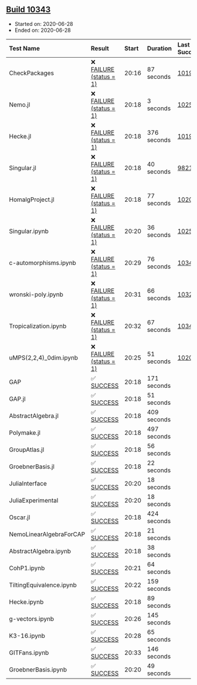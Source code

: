 ## [Build 10343](https://oscarci.mathematik.uni-kl.de/job/oscar/10343/)

* Started on: 2020-06-28
* Ended on: 2020-06-28

| Test Name    | Result | Start | Duration | Last Success | First Failure |
|:-------------|:-------|:------|:---------|:-------------|:--------------|
| CheckPackages | ❌ [FAILURE (status = 1)](https://oscarci.mathematik.uni-kl.de/job/oscar/10343/artifact/logs/build-10343/CheckPackages.log) | 20:16 | 87 seconds | [10197](https://oscarci.mathematik.uni-kl.de/job/oscar/10197/) | [10198](https://oscarci.mathematik.uni-kl.de/job/oscar/10198/) |
| Nemo.jl | ❌ [FAILURE (status = 1)](https://oscarci.mathematik.uni-kl.de/job/oscar/10343/artifact/logs/build-10343/Nemo.jl.log) | 20:18 | 3 seconds | [10252](https://oscarci.mathematik.uni-kl.de/job/oscar/10252/) | [10253](https://oscarci.mathematik.uni-kl.de/job/oscar/10253/) |
| Hecke.jl | ❌ [FAILURE (status = 1)](https://oscarci.mathematik.uni-kl.de/job/oscar/10343/artifact/logs/build-10343/Hecke.jl.log) | 20:18 | 376 seconds | [10197](https://oscarci.mathematik.uni-kl.de/job/oscar/10197/) | [10198](https://oscarci.mathematik.uni-kl.de/job/oscar/10198/) |
| Singular.jl | ❌ [FAILURE (status = 1)](https://oscarci.mathematik.uni-kl.de/job/oscar/10343/artifact/logs/build-10343/Singular.jl.log) | 20:18 | 40 seconds | [9821](https://oscarci.mathematik.uni-kl.de/job/oscar/9821/) | [9822](https://oscarci.mathematik.uni-kl.de/job/oscar/9822/) |
| HomalgProject.jl | ❌ [FAILURE (status = 1)](https://oscarci.mathematik.uni-kl.de/job/oscar/10343/artifact/logs/build-10343/HomalgProject.jl.log) | 20:18 | 77 seconds | [10209](https://oscarci.mathematik.uni-kl.de/job/oscar/10209/) | [10210](https://oscarci.mathematik.uni-kl.de/job/oscar/10210/) |
| Singular.ipynb | ❌ [FAILURE (status = 1)](https://oscarci.mathematik.uni-kl.de/job/oscar/10343/artifact/logs/build-10343/Singular.ipynb.log) | 20:20 | 36 seconds | [10252](https://oscarci.mathematik.uni-kl.de/job/oscar/10252/) | [10253](https://oscarci.mathematik.uni-kl.de/job/oscar/10253/) |
| c-automorphisms.ipynb | ❌ [FAILURE (status = 1)](https://oscarci.mathematik.uni-kl.de/job/oscar/10343/artifact/logs/build-10343/c-automorphisms.ipynb.log) | 20:29 | 76 seconds | [10342](https://oscarci.mathematik.uni-kl.de/job/oscar/10342/) | [10343](https://oscarci.mathematik.uni-kl.de/job/oscar/10343/) |
| wronski-poly.ipynb | ❌ [FAILURE (status = 1)](https://oscarci.mathematik.uni-kl.de/job/oscar/10343/artifact/logs/build-10343/wronski-poly.ipynb.log) | 20:31 | 66 seconds | [10325](https://oscarci.mathematik.uni-kl.de/job/oscar/10325/) | [10326](https://oscarci.mathematik.uni-kl.de/job/oscar/10326/) |
| Tropicalization.ipynb | ❌ [FAILURE (status = 1)](https://oscarci.mathematik.uni-kl.de/job/oscar/10343/artifact/logs/build-10343/Tropicalization.ipynb.log) | 20:32 | 67 seconds | [10340](https://oscarci.mathematik.uni-kl.de/job/oscar/10340/) | [10341](https://oscarci.mathematik.uni-kl.de/job/oscar/10341/) |
| uMPS(2,2,4)_0dim.ipynb | ❌ [FAILURE (status = 1)](https://oscarci.mathematik.uni-kl.de/job/oscar/10343/artifact/logs/build-10343/uMPS-2-2-4-_0dim.ipynb.log) | 20:25 | 51 seconds | [10209](https://oscarci.mathematik.uni-kl.de/job/oscar/10209/) | [10210](https://oscarci.mathematik.uni-kl.de/job/oscar/10210/) |
| GAP | ✅ [SUCCESS](https://oscarci.mathematik.uni-kl.de/job/oscar/10343/artifact/logs/build-10343/GAP.log) | 20:18 | 171 seconds |  |  |
| GAP.jl | ✅ [SUCCESS](https://oscarci.mathematik.uni-kl.de/job/oscar/10343/artifact/logs/build-10343/GAP.jl.log) | 20:18 | 51 seconds |  |  |
| AbstractAlgebra.jl | ✅ [SUCCESS](https://oscarci.mathematik.uni-kl.de/job/oscar/10343/artifact/logs/build-10343/AbstractAlgebra.jl.log) | 20:18 | 409 seconds |  |  |
| Polymake.jl | ✅ [SUCCESS](https://oscarci.mathematik.uni-kl.de/job/oscar/10343/artifact/logs/build-10343/Polymake.jl.log) | 20:18 | 497 seconds |  |  |
| GroupAtlas.jl | ✅ [SUCCESS](https://oscarci.mathematik.uni-kl.de/job/oscar/10343/artifact/logs/build-10343/GroupAtlas.jl.log) | 20:18 | 56 seconds |  |  |
| GroebnerBasis.jl | ✅ [SUCCESS](https://oscarci.mathematik.uni-kl.de/job/oscar/10343/artifact/logs/build-10343/GroebnerBasis.jl.log) | 20:18 | 22 seconds |  |  |
| JuliaInterface | ✅ [SUCCESS](https://oscarci.mathematik.uni-kl.de/job/oscar/10343/artifact/logs/build-10343/JuliaInterface.log) | 20:20 | 18 seconds |  |  |
| JuliaExperimental | ✅ [SUCCESS](https://oscarci.mathematik.uni-kl.de/job/oscar/10343/artifact/logs/build-10343/JuliaExperimental.log) | 20:20 | 18 seconds |  |  |
| Oscar.jl | ✅ [SUCCESS](https://oscarci.mathematik.uni-kl.de/job/oscar/10343/artifact/logs/build-10343/Oscar.jl.log) | 20:18 | 424 seconds |  |  |
| NemoLinearAlgebraForCAP | ✅ [SUCCESS](https://oscarci.mathematik.uni-kl.de/job/oscar/10343/artifact/logs/build-10343/NemoLinearAlgebraForCAP.log) | 20:18 | 21 seconds |  |  |
| AbstractAlgebra.ipynb | ✅ [SUCCESS](https://oscarci.mathematik.uni-kl.de/job/oscar/10343/artifact/logs/build-10343/AbstractAlgebra.ipynb.log) | 20:18 | 38 seconds |  |  |
| CohP1.ipynb | ✅ [SUCCESS](https://oscarci.mathematik.uni-kl.de/job/oscar/10343/artifact/logs/build-10343/CohP1.ipynb.log) | 20:21 | 64 seconds |  |  |
| TiltingEquivalence.ipynb | ✅ [SUCCESS](https://oscarci.mathematik.uni-kl.de/job/oscar/10343/artifact/logs/build-10343/TiltingEquivalence.ipynb.log) | 20:22 | 159 seconds |  |  |
| Hecke.ipynb | ✅ [SUCCESS](https://oscarci.mathematik.uni-kl.de/job/oscar/10343/artifact/logs/build-10343/Hecke.ipynb.log) | 20:18 | 89 seconds |  |  |
| g-vectors.ipynb | ✅ [SUCCESS](https://oscarci.mathematik.uni-kl.de/job/oscar/10343/artifact/logs/build-10343/g-vectors.ipynb.log) | 20:26 | 145 seconds |  |  |
| K3-16.ipynb | ✅ [SUCCESS](https://oscarci.mathematik.uni-kl.de/job/oscar/10343/artifact/logs/build-10343/K3-16.ipynb.log) | 20:28 | 65 seconds |  |  |
| GITFans.ipynb | ✅ [SUCCESS](https://oscarci.mathematik.uni-kl.de/job/oscar/10343/artifact/logs/build-10343/GITFans.ipynb.log) | 20:33 | 146 seconds |  |  |
| GroebnerBasis.ipynb | ✅ [SUCCESS](https://oscarci.mathematik.uni-kl.de/job/oscar/10343/artifact/logs/build-10343/GroebnerBasis.ipynb.log) | 20:20 | 49 seconds |  |  |
